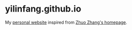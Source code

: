 # yilinfang.github.io

My [personal website](https://yilinfang.github.io) inspired from [Zhuo Zhang's homepage](https://zzhang.xyz).
